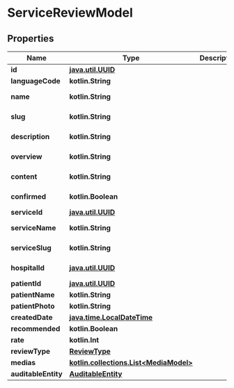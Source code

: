 
# ServiceReviewModel

## Properties
Name | Type | Description | Notes
------------ | ------------- | ------------- | -------------
**id** | [**java.util.UUID**](java.util.UUID.md) |  |  [optional]
**languageCode** | **kotlin.String** |  |  [optional]
**name** | **kotlin.String** |  |  [optional] [readonly]
**slug** | **kotlin.String** |  |  [optional] [readonly]
**description** | **kotlin.String** |  |  [optional] [readonly]
**overview** | **kotlin.String** |  |  [optional] [readonly]
**content** | **kotlin.String** |  |  [optional] [readonly]
**confirmed** | **kotlin.Boolean** |  |  [optional] [readonly]
**serviceId** | [**java.util.UUID**](java.util.UUID.md) |  |  [optional]
**serviceName** | **kotlin.String** |  |  [optional] [readonly]
**serviceSlug** | **kotlin.String** |  |  [optional] [readonly]
**hospitalId** | [**java.util.UUID**](java.util.UUID.md) |  |  [optional] [readonly]
**patientId** | [**java.util.UUID**](java.util.UUID.md) |  |  [optional]
**patientName** | **kotlin.String** |  |  [optional]
**patientPhoto** | **kotlin.String** |  |  [optional]
**createdDate** | [**java.time.LocalDateTime**](java.time.OffsetDateTime.md) |  |  [optional]
**recommended** | **kotlin.Boolean** |  |  [optional]
**rate** | **kotlin.Int** |  |  [optional]
**reviewType** | [**ReviewType**](ReviewType.md) |  |  [optional]
**medias** | [**kotlin.collections.List&lt;MediaModel&gt;**](MediaModel.md) |  |  [optional]
**auditableEntity** | [**AuditableEntity**](AuditableEntity.md) |  |  [optional]



